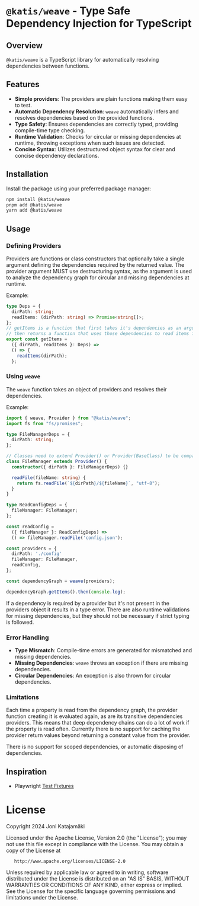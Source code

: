 # `@katis/weave` - Type Safe Dependency Injection for TypeScript

## Overview

`@katis/weave` is a TypeScript library for automatically resolving dependencies between functions.

## Features

- **Simple providers**: The providers are plain functions making them easy to test.
- **Automatic Dependency Resolution**: `weave` automatically infers and resolves dependencies based on the provided functions.
- **Type Safety**: Ensures dependencies are correctly typed, providing compile-time type checking.
- **Runtime Validation**: Checks for circular or missing dependencies at runtime, throwing exceptions when such issues are detected.
- **Concise Syntax**: Utilizes destructured object syntax for clear and concise dependency declarations.

## Installation

Install the package using your preferred package manager:

```bash
npm install @katis/weave
pnpm add @katis/weave
yarn add @katis/weave
```

## Usage

### Defining Providers

Providers are functions or class constructors that optionally take a single argument defining the dependencies required by the returned value.
The provider argument MUST use destructuring syntax, as the argument is used to analyze the dependency graph for circular and missing dependencies at runtime.

Example:

```typescript
type Deps = {
  dirPath: string;
  readItems: (dirPath: string) => Promise<string[]>;
};
// getItems is a function that first takes it's dependencies as an argument and
// then returns a function that uses those dependencies to read items from a path.
export const getItems =
  ({ dirPath, readItems }: Deps) =>
  () => {
    readItems(dirPath);
  };
```

### Using `weave`

The `weave` function takes an object of providers and resolves their dependencies.

Example:

```ts
import { weave, Provider } from "@katis/weave";
import fs from "fs/promises";

type FileManagerDeps = {
  dirPath: string;
};

// Classes need to extend Provider() or Provider(BaseClass) to be compatible with weave
class FileManager extends Provider() {
  constructor({ dirPath }: FileManagerDeps) {}

  readFile(fileName: string) {
    return fs.readFile(`${dirPath}/${fileName}`, "utf-8");
  }
}

type ReadConfigDeps = {
  fileManager: FileManager;
};

const readConfig =
  ({ fileManager }: ReadConfigDeps) =>
  () => fileManager.readFile('config.json');

const providers = {
  dirPath: './config'
  fileManager: FileManager,
  readConfig,
};

const dependencyGraph = weave(providers);

dependencyGraph.getItems().then(console.log);
```

If a dependency is required by a provider but it's not present in the providers object it results in a type error.
There are also runtime validations for missing dependencies, but they should not be necessary if strict typing is followed.

### Error Handling

- **Type Mismatch**: Compile-time errors are generated for mismatched and missing dependencies.
- **Missing Dependencies**: `weave` throws an exception if there are missing dependencies.
- **Circular Dependencies**: An exception is also thrown for circular dependencies.

### Limitations

Each time a property is read from the dependency graph, the provider function creating it is evaluated again, as are its transitive dependencies providers. This means that deep dependency chains can do a lot of work if the property is read often. Currently there is no support for caching the provider return values beyond returning a constant value from the provider.

There is no support for scoped dependencies, or automatic disposing of dependencies.

## Inspiration

- Playwright [Test Fixtures](https://playwright.dev/docs/test-fixtures)

# License

Copyright 2024 Joni Katajamäki

Licensed under the Apache License, Version 2.0 (the "License");
you may not use this file except in compliance with the License.
You may obtain a copy of the License at

       http://www.apache.org/licenses/LICENSE-2.0

Unless required by applicable law or agreed to in writing, software
distributed under the License is distributed on an "AS IS" BASIS,
WITHOUT WARRANTIES OR CONDITIONS OF ANY KIND, either express or implied.
See the License for the specific language governing permissions and
limitations under the License.
